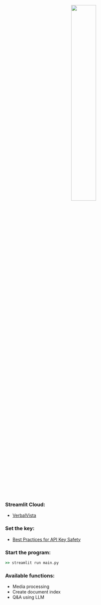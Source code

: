 <p align="center">
  <img align="center" src="https://i.ibb.co/6FQPs5C/verbal-vista-blue-transparent.png" width="40%" height="40%" />
</p>

### Streamlit Cloud:
- [VerbalVista](https://verbalvista.streamlit.app/)

### Set the key:
- [Best Practices for API Key Safety](https://help.openai.com/en/articles/5112595-best-practices-for-api-key-safety)

### Start the program:
```cmd
>> streamlit run main.py
```
  
### Available functions:
  - Media processing
  - Create document index
  - Q&A using LLM

